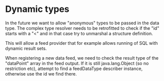 # Dynamic types

In the future we want to allow "anonymous" types to be passed in the data type.
The complex type resolver needs to be retrofitted to check if the "id" starts with a "<" and in that case try to unmarshal a structure definition.

This will allow a feed provider that for example allows running of SQL with dynamic result sets.

When registering a new data feed, we need to check the result type of the "dataPoint" array in the feed output. If it is still java.lang.Object (so no restriction etc), attempt to find a feedDataType describer instance, otherwise use the id we find there.